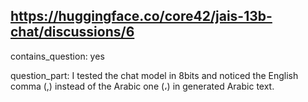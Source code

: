 ## https://huggingface.co/core42/jais-13b-chat/discussions/6

contains_question: yes

question_part: I tested the chat model in 8bits and noticed the English comma (,) instead of the Arabic one (،) in generated Arabic text.